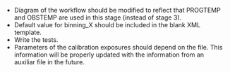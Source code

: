 - Diagram of the workflow should be modified to reflect that PROGTEMP and
  OBSTEMP are used in this stage (instead of stage 3).
- Default value for binning_X should be included in the blank XML template.
- Write the tests.
- Parameters of the calibration exposures should depend on the file.
  This information will be properly updated with the information from an
  auxiliar file in the future.


